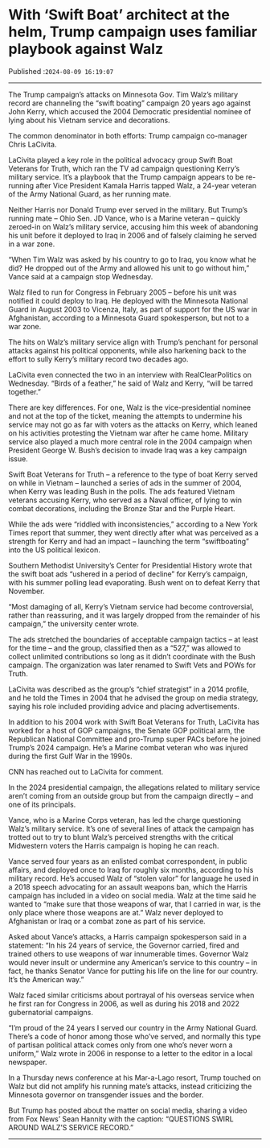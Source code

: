 # With ‘Swift Boat’ architect at the helm, Trump campaign uses familiar playbook against Walz

Published :`2024-08-09 16:19:07`

---

The Trump campaign’s attacks on Minnesota Gov. Tim Walz’s military record are channeling the “swift boating” campaign 20 years ago against John Kerry, which accused the 2004 Democratic presidential nominee of lying about his Vietnam service and decorations.

The common denominator in both efforts: Trump campaign co-manager Chris LaCivita.

LaCivita played a key role in the political advocacy group Swift Boat Veterans for Truth, which ran the TV ad campaign questioning Kerry’s military service. It’s a playbook that the Trump campaign appears to be re-running after Vice President Kamala Harris tapped Walz, a 24-year veteran of the Army National Guard, as her running mate.

Neither Harris nor Donald Trump ever served in the military. But Trump’s running mate – Ohio Sen. JD Vance, who is a Marine veteran – quickly zeroed-in on Walz’s military service, accusing him this week of abandoning his unit before it deployed to Iraq in 2006 and of falsely claiming he served in a war zone.

“When Tim Walz was asked by his country to go to Iraq, you know what he did? He dropped out of the Army and allowed his unit to go without him,” Vance said at a campaign stop Wednesday.

Walz filed to run for Congress in February 2005 – before his unit was notified it could deploy to Iraq. He deployed with the Minnesota National Guard in August 2003 to Vicenza, Italy, as part of support for the US war in Afghanistan, according to a Minnesota Guard spokesperson, but not to a war zone.

The hits on Walz’s military service align with Trump’s penchant for personal attacks against his political opponents, while also harkening back to the effort to sully Kerry’s military record two decades ago.

LaCivita even connected the two in an interview with RealClearPolitics on Wednesday. “Birds of a feather,” he said of Walz and Kerry, “will be tarred together.”

There are key differences. For one, Walz is the vice-presidential nominee and not at the top of the ticket, meaning the attempts to undermine his service may not go as far with voters as the attacks on Kerry, which leaned on his activities protesting the Vietnam war after he came home. Military service also played a much more central role in the 2004 campaign when President George W. Bush’s decision to invade Iraq was a key campaign issue.

Swift Boat Veterans for Truth – a reference to the type of boat Kerry served on while in Vietnam – launched a series of ads in the summer of 2004, when Kerry was leading Bush in the polls. The ads featured Vietnam veterans accusing Kerry, who served as a Naval officer, of lying to win combat decorations, including the Bronze Star and the Purple Heart.

While the ads were “riddled with inconsistencies,” according to a New York Times report that summer, they went directly after what was perceived as a strength for Kerry and had an impact – launching the term “swiftboating” into the US political lexicon.

Southern Methodist University’s Center for Presidential History wrote that the swift boat ads “ushered in a period of decline” for Kerry’s campaign, with his summer polling lead evaporating. Bush went on to defeat Kerry that November.

“Most damaging of all, Kerry’s Vietnam service had become controversial, rather than reassuring, and it was largely dropped from the remainder of his campaign,” the university center wrote.

The ads stretched the boundaries of acceptable campaign tactics – at least for the time – and the group, classified then as a “527,” was allowed to collect unlimited contributions so long as it didn’t coordinate with the Bush campaign. The organization was later renamed to Swift Vets and POWs for Truth.

LaCivita was described as the group’s “chief strategist” in a 2014 profile, and he told the Times in 2004 that he advised the group on media strategy, saying his role included providing advice and placing advertisements.

In addition to his 2004 work with Swift Boat Veterans for Truth, LaCivita has worked for a host of GOP campaigns, the Senate GOP political arm, the Republican National Committee and pro-Trump super PACs before he joined Trump’s 2024 campaign. He’s a Marine combat veteran who was injured during the first Gulf War in the 1990s.

CNN has reached out to LaCivita for comment.

In the 2024 presidential campaign, the allegations related to military service aren’t coming from an outside group but from the campaign directly – and one of its principals.

Vance, who is a Marine Corps veteran, has led the charge questioning Walz’s military service. It’s one of several lines of attack the campaign has trotted out to try to blunt Walz’s perceived strengths with the critical Midwestern voters the Harris campaign is hoping he can reach.

Vance served four years as an enlisted combat correspondent, in public affairs, and deployed once to Iraq for roughly six months, according to his military record. He’s accused Walz of “stolen valor” for language he used in a 2018 speech advocating for an assault weapons ban, which the Harris campaign has included in a video on social media. Walz at the time said he wanted to “make sure that those weapons of war, that I carried in war, is the only place where those weapons are at.” Walz never deployed to Afghanistan or Iraq or a combat zone as part of his service.

Asked about Vance’s attacks, a Harris campaign spokesperson said in a statement: “In his 24 years of service, the Governor carried, fired and trained others to use weapons of war innumerable times. Governor Walz would never insult or undermine any American’s service to this country – in fact, he thanks Senator Vance for putting his life on the line for our country. It’s the American way.”

Walz faced similar criticisms about portrayal of his overseas service when he first ran for Congress in 2006, as well as during his 2018 and 2022 gubernatorial campaigns.

“I’m proud of the 24 years I served our country in the Army National Guard. There’s a code of honor among those who’ve served, and normally this type of partisan political attack comes only from one who’s never worn a uniform,” Walz wrote in 2006 in response to a letter to the editor in a local newspaper.

In a Thursday news conference at his Mar-a-Lago resort, Trump touched on Walz but did not amplify his running mate’s attacks, instead criticizing the Minnesota governor on transgender issues and the border.

But Trump has posted about the matter on social media, sharing a video from Fox News’ Sean Hannity with the caption: “QUESTIONS SWIRL AROUND WALZ’S SERVICE RECORD.”

---

